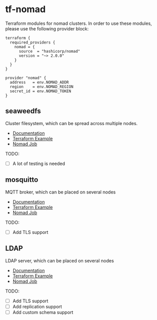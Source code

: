 # tf-nomad

Terraform modules for nomad clusters. In order to use these modules, please use
the following provider block:

```hcl
terraform {
  required_providers {
    nomad = {
      source  = "hashicorp/nomad"
      version = "~> 2.0.0"
    }
  }
}

provider "nomad" {
  address   = env.NOMAD_ADDR
  region    = env.NOMAD_REGION
  secret_id = env.NOMAD_TOKEN
}
```

## seaweedfs

Cluster filesystem, which can be spread across multiple nodes.

   * [Documentation](https://github.com/seaweedfs/seaweedfs)
   * [Terraform Example](examples/seaweedfs/clusterfs.tf)
   * [Nomad Job](seaweedfs/nomad/seaweedfs.hcl)


TODO:
  * [ ] A lot of testing is needed

## mosquitto

MQTT broker, which can be placed on several nodes

   * [Documentation](https://mosquitto.org/)
   * [Terraform Example](examples/mosquitto/mosquitto.tf)
   * [Nomad Job](mosquitto/nomad/mosquitto.hcl)

TODO:
  * [ ] Add TLS support

## LDAP

LDAP server, which can be placed on several nodes

   * [Documentation](https://www.openldap.org/)
   * [Terraform Example](examples/ldap/ldap.tf)
   * [Nomad Job](ldap/nomad/ldap.hcl)

TODO:
  * [ ] Add TLS support
  * [ ] Add replication support 
  * [ ] Add custom schema support
